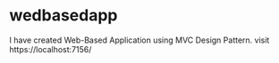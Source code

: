 # wedbasedapp
I have created Web-Based Application using MVC Design Pattern. visit https://localhost:7156/
